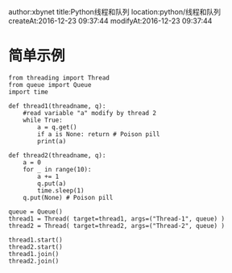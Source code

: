 author:xbynet
title:Python线程和队列
location:python/线程和队列
createAt:2016-12-23 09:37:44
modifyAt:2016-12-23 09:37:44

# 简单示例
```
from threading import Thread
from queue import Queue
import time

def thread1(threadname, q):
    #read variable "a" modify by thread 2
    while True:
        a = q.get()
        if a is None: return # Poison pill
        print(a)

def thread2(threadname, q):
    a = 0
    for _ in range(10):
        a += 1
        q.put(a)
        time.sleep(1)
    q.put(None) # Poison pill

queue = Queue()
thread1 = Thread( target=thread1, args=("Thread-1", queue) )
thread2 = Thread( target=thread2, args=("Thread-2", queue) )

thread1.start()
thread2.start()
thread1.join()
thread2.join()

```